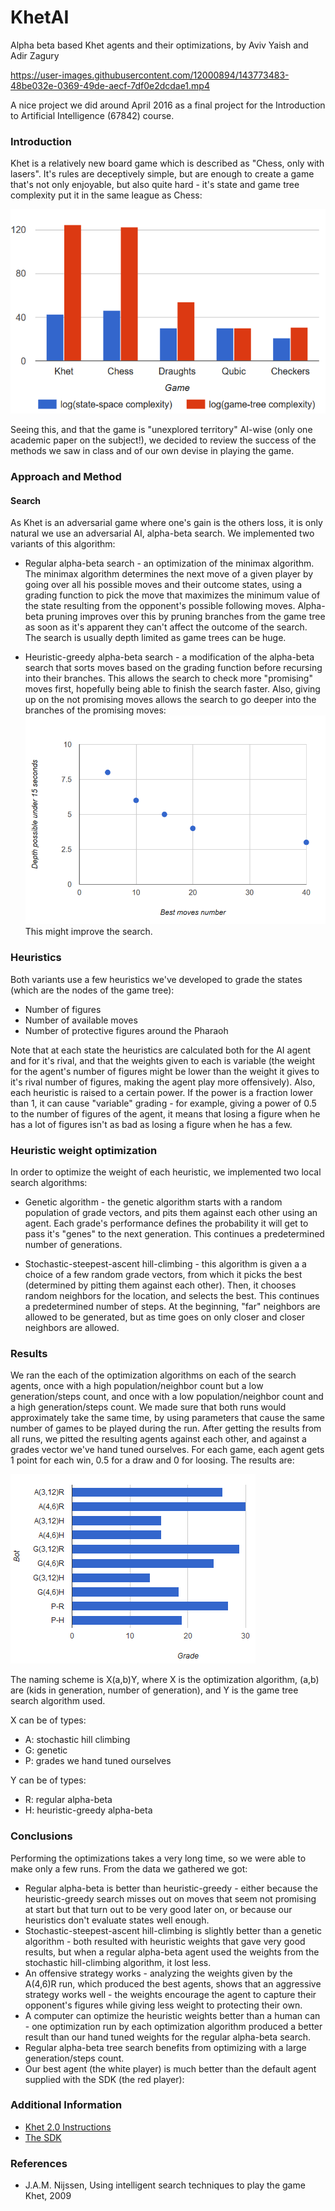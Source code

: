 # KhetAI
Alpha beta based Khet agents and their optimizations, by Aviv Yaish and Adir Zagury


https://user-images.githubusercontent.com/12000894/143773483-48be032e-0369-49de-aecf-7df0e2dcdae1.mp4

 
A nice project we did around April 2016 as a final project for the Introduction to Artificial Intelligence (67842) course.


### Introduction

Khet is a relatively new board game which is described as "Chess, only with lasers". It's rules are deceptively simple, but are enough to create a game that's not only enjoyable, but also quite hard - it's state and game tree complexity put it in the same league as Chess:

![Complexity comparison between Khet and other games](https://raw.githubusercontent.com/AvivYaish/KhetAI/master/complexityComparison.png)

Seeing this, and that the game is "unexplored territory" AI-wise (only one academic paper on the subject!), we decided to review the success of the methods we saw in class and of our own devise in playing the game.


### Approach and Method

#### Search

As Khet is an adversarial game where one's gain is the others loss, it is only natural we use an adversarial AI, alpha-beta search. We implemented two variants of this algorithm:

- Regular alpha-beta search - an optimization of the minimax algorithm. The minimax algorithm determines the next move of a given player by going over all his possible moves and their outcome states, using a grading function to pick the move that maximizes the minimum value of the state resulting from the opponent's possible following moves. Alpha-beta pruning improves over this by pruning branches from the game tree as soon as it's apparent they can't affect the outcome of the search. The search is usually depth limited as game trees can be huge.

- Heuristic-greedy alpha-beta search - a modification of the alpha-beta search that sorts moves based on the grading function before recursing into their branches. This allows the search to check more "promising" moves first, hopefully being able to finish the search faster. Also, giving up on the not promising moves allows the search to go deeper into the branches of the promising moves:
![Complexity comparison between Khet and other games](https://raw.githubusercontent.com/AvivYaish/KhetAI/master/bestMoveVsDepth.png)
This might improve the search.


### Heuristics

Both variants use a few heuristics we've developed to grade the states (which are the nodes of the game tree):
- Number of figures
- Number of available moves
- Number of protective figures around the Pharaoh

Note that at each state the heuristics are calculated both for the AI agent and for it's rival, and that the weights given to each is variable (the weight for the agent's number of figures might be lower than the weight it gives to it's rival number of figures, making the agent play more offensively). Also, each heuristic is raised to a certain power. If the power is a fraction lower than 1, it can cause "variable" grading - for example, giving a power of 0.5 to the number of figures of the agent, it means that losing a figure when he has a lot of figures isn't as bad as losing a figure when he has a few.

### Heuristic weight optimization

In order to optimize the weight of each heuristic, we implemented two local search algorithms:
- Genetic algorithm - the genetic algorithm starts with a random population of grade vectors, and pits them against each other using an agent. Each grade's performance defines the probability it will get to pass it's "genes" to the next generation. This continues a predetermined number of generations.

- Stochastic-steepest-ascent hill-climbing - this algorithm is given a a choice of a few random grade vectors, from which it picks the best (determined by pitting them against each other). Then, it chooses random neighbors for the location, and selects the best. This continues a predetermined number of steps. At the beginning, "far" neighbors are allowed to be generated, but as time goes on only closer and closer neighbors are allowed.


### Results

We ran the each of the optimization algorithms on each of the search agents, once with a high population/neighbor count but a low generation/steps count, and once with a low population/neighbor count and a high generation/steps count. We made sure that both runs would approximately take the same time, by using parameters that cause the same number of games to be played during the run.
After getting the results from all runs, we pitted the resulting agents against each other, and against a grades vector we've hand tuned ourselves. For each game, each agent gets 1 point for each win, 0.5 for a draw and 0 for loosing. The results are:

![Complexity comparison between Khet and other games](https://raw.githubusercontent.com/AvivYaish/KhetAI/master/agentComparision.png)

The naming scheme is X(a,b)Y, where X is the optimization algorithm, (a,b) are (kids in generation, number of generation), and Y is the game tree search algorithm used.

X can be of types:
- A: stochastic hill climbing
- G: genetic
- P: grades we hand tuned ourselves

Y can be of types:
- R: regular alpha-beta
- H: heuristic-greedy alpha-beta

### Conclusions

Performing the optimizations takes a very long time, so we were able to make only a few runs. From the data we gathered we got:

- Regular alpha-beta is better than heuristic-greedy - either because the heuristic-greedy search misses out on moves that seem not promising at start but that turn out to be very good later on, or because our heuristics don't evaluate states well enough.
- Stochastic-steepest-ascent hill-climbing is slightly better than a genetic algorithm - both resulted with heuristic weights that gave very good results, but when a regular alpha-beta agent used the weights from the stochastic hill-climbing algorithm, it lost less.
- An offensive strategy works - analyzing the weights given by the A(4,6)R run, which produced the best agents, shows that an aggressive strategy works well - the weights encourage the agent to capture their opponent's figures while giving less weight to protecting their own.
- A computer can optimize the heuristic weights better than a human can - one optimization run by each optimization algorithm produced a better result than our hand tuned weights for the regular alpha-beta search.
- Regular alpha-beta tree search benefits from optimizing with a large generation/steps count.
- Our best agent (the white player) is much better than the default agent supplied with the SDK (the red player):


### Additional Information
- [Khet 2.0 Instructions](http://goo.gl/XBb8mG)
- [The SDK](http://www.aichallenge.rocks/)

### References
- J.A.M. Nijssen, Using intelligent search techniques to play the game Khet, 2009
